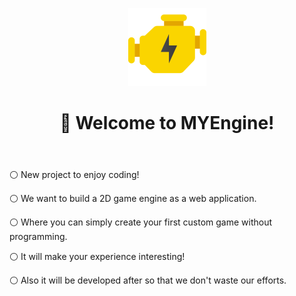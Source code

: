 
<div align="center" style="margin-top: 1em; margin-bottom: 4em;">
  <img alt="my-engine-logo" src="src/images/my-engine-logo.png" width="125">
  <h1>👋 Welcome to MYEngine!</h1>
</div>

⚪ New project to enjoy coding! 

⚪ We want to build a 2D game engine as a web application.

⚪ Where you can simply create your first custom game without programming.

⚪ It will make your experience interesting!

⚪ Also it will be developed after so that we don't waste our efforts.
